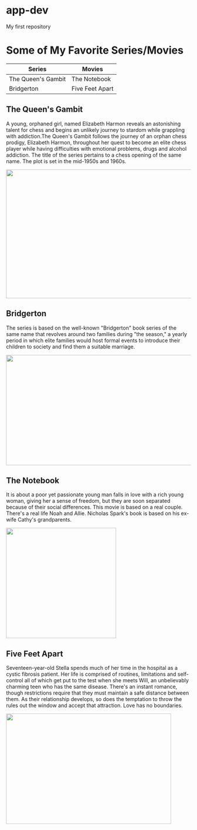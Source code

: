 # app-dev
My first repository

# Some of My Favorite Series/Movies

| Series  | Movies |
| ------------- | ------------- |
| The Queen's Gambit  | The Notebook  |
| Bridgerton  | Five Feet Apart |


## The Queen's Gambit
A young, orphaned girl, named Elizabeth Harmon reveals an astonishing talent for chess and begins an unlikely journey to stardom while grappling with addiction.The Queen's Gambit follows the journey of an orphan chess prodigy, Elizabeth Harmon, throughout her quest to become an elite chess player while having difficulties with emotional problems, drugs and alcohol addiction. The title of the series pertains to a chess opening of the same name. The plot is set in the mid-1950s and 1960s.


<img src="https://occ.a.nflxso.net/dnm/api/v6/6gmvu2hxdfnQ55LZZjyzYR4kzGk/AAAABVGsTpARGmj4ZtZCp60ddhUgIFZWLbYkQictokvcBwkFUhDnOlujRaUqiwf-qVzPlO-dZ4iI-_dE6pjmsoKGXwTL-pVjYhcsjRzW61xRrsDELQlTHWyxQ278-mpqUWUM1gkilg.jpg?r=069" width="550" height="350" /> 

## Bridgerton
The series is based on the well-known "Bridgerton" book series of the same name that revolves around two families during "the season," a yearly period in which elite families would host formal events to introduce their children to society and find them a suitable marriage.


<img src="https://static1.colliderimages.com/wordpress/wp-content/uploads/2022/02/bridgerton-season-1-recap.jpg" width="550" height="300" />

## The Notebook
It is about a poor yet passionate young man falls in love with a rich young woman, giving her a sense of freedom, but they are soon separated because of their social differences. This movie is based on a real couple. There's a real life Noah and Allie. Nicholas Spark's book is based on his ex-wife Cathy's grandparents.


<img src="https://hips.hearstapps.com/seventeen/assets/15/31/1438124471-the-notebook-2004-copy.jpg" width="300" height="300" /> 

## Five Feet Apart
Seventeen-year-old Stella spends much of her time in the hospital as a cystic fibrosis patient. Her life is comprised of routines, limitations and self-control all of which get put to the test when she meets Will, an unbelievably charming teen who has the same disease. There's an instant romance, though restrictions require that they must maintain a safe distance between them. As their relationship develops, so does the temptation to throw the rules out the window and accept that attraction. Love has no boundaries.

<img src="https://i0.wp.com/fullcirclecinema.com/wp-content/uploads/2019/03/Five-Feet-Apart-Pic.jpg?resize=960%2C640&ssl=1" width="450" height="300" />


